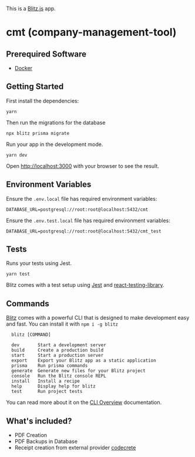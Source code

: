 This is a [Blitz.js](https://github.com/blitz-js/blitz) app.

# **cmt (company-management-tool)**

## Prerequired Software

- [Docker](https://docs.docker.com/get-docker/)


## Getting Started

First install the dependencies:

```
yarn
```

Then run the migrations for the database

```
npx blitz prisma migrate
```


Run your app in the development mode.

```
yarn dev
```

Open [http://localhost:3000](http://localhost:3000) with your browser to see the result.

## Environment Variables

Ensure the `.env.local` file has required environment variables:

```
DATABASE_URL=postgresql://root:root@localhost:5432/cmt
```

Ensure the `.env.test.local` file has required environment variables:

```
DATABASE_URL=postgresql://root:root@localhost:5432/cmt_test
```

## Tests

Runs your tests using Jest.

```
yarn test
```

Blitz comes with a test setup using [Jest](https://jestjs.io/) and [react-testing-library](https://testing-library.com/).

## Commands

[Blitz](https://blitzjs.com/) comes with a powerful CLI that is designed to make development easy and fast. You can install it with `npm i -g blitz`

```
  blitz [COMMAND]

  dev       Start a development server
  build     Create a production build
  start     Start a production server
  export    Export your Blitz app as a static application
  prisma    Run prisma commands
  generate  Generate new files for your Blitz project
  console   Run the Blitz console REPL
  install   Install a recipe
  help      Display help for blitz
  test      Run project tests
```

You can read more about it on the [CLI Overview](https://blitzjs.com/docs/cli-overview) documentation.

## What's included?

- PDF Creation
- PDF Backups in Database
- Receipt creation from external provider [codecrete](https://codecrete.net/qrbill/bill)

